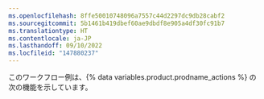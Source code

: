 ```yaml
---
ms.openlocfilehash: 8ffe50010748096a7557c44d2297dc9db28cabf2
ms.sourcegitcommit: 5b1461b419dbef60ae9dbdf8e905a4df30fc91b7
ms.translationtype: HT
ms.contentlocale: ja-JP
ms.lasthandoff: 09/10/2022
ms.locfileid: "147880237"
---
```

このワークフロー例は、{% data variables.product.prodname_actions %} の次の機能を示しています。
